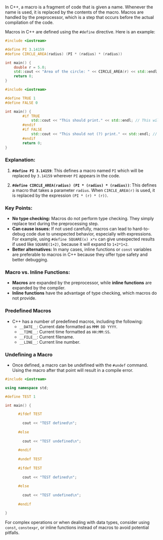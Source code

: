 In C++, a macro is a fragment of code that is given a name. Whenever the name is used, it is replaced by the contents of the macro. Macros are handled by the preprocessor, which is a step that occurs before the actual compilation of the code. 

Macros in C++ are defined using the `#define` directive. Here is an example:

```cpp
#include <iostream>

#define PI 3.14159
#define CIRCLE_AREA(radius) (PI * (radius) * (radius))

int main() {
    double r = 5.0;
    std::cout << "Area of the circle: " << CIRCLE_AREA(r) << std::endl;
    return 0;
}
```

```cpp
#include <iostream>

#define TRUE 1
#define FALSE 0

int main() {
        #if TRUE
            std::cout << "This should print." << std::endl; // This will be printed
        #endif
        #if FALSE
            std::cout << "This should not (?) print." << std::endl; // This will not
        #endif
        return 0;
}
```

### Explanation:
1. **`#define PI 3.14159`**: This defines a macro named `PI` which will be replaced by `3.14159` wherever `PI` appears in the code.

2. **`#define CIRCLE_AREA(radius) (PI * (radius) * (radius))`**: This defines a macro that takes a parameter `radius`. When `CIRCLE_AREA(r)` is used, it is replaced by the expression `(PI * (r) * (r))`.

### Key Points:
- **No type checking:** Macros do not perform type checking. They simply replace text during the preprocessing step.
- **Can cause issues:** If not used carefully, macros can lead to hard-to-debug code due to unexpected behavior, especially with expressions. For example, using `#define SQUARE(x) x*x` can give unexpected results if used like `SQUARE(1+2)`, because it will expand to `1+2*1+2`.
- **Better alternatives:** In many cases, inline functions or `const` variables are preferable to macros in C++ because they offer type safety and better debugging.

### Macro vs. Inline Functions:
- **Macros** are expanded by the preprocessor, while **inline functions** are expanded by the compiler. 
- **Inline functions** have the advantage of type checking, which macros do not provide.

### Predefined Macros
- C++ has a number of predefined macros, including the following:
	- `__DATE__`: Current date formatted as `MMM DD YYYY`.
	- `__TIME__`: Current time formatted as `HH:MM:SS`.
	- `__FILE__`: Current filename.
	- `__LINE__`: Current line number.

### Undefining a Macro
- Once defined, a macro can be undefined with the `#undef` command. Using the macro after that point will result in a compile error.

```cpp
#include <iostream>

using namespace std;

#define TEST 1

int main() {

	  #ifdef TEST
	
	    cout << "TEST defined\n";
	
	  #else
	
	    cout << "TEST undefined\n";
	
	  #endif
	
	  #undef TEST
	
	  #ifdef TEST
	
	    cout << "TEST defined\n";
	
	  #else
	
	    cout << "TEST undefined\n";
	
	  #endif

}
```

For complex operations or when dealing with data types, consider using `const`, `constexpr`, or inline functions instead of macros to avoid potential pitfalls.